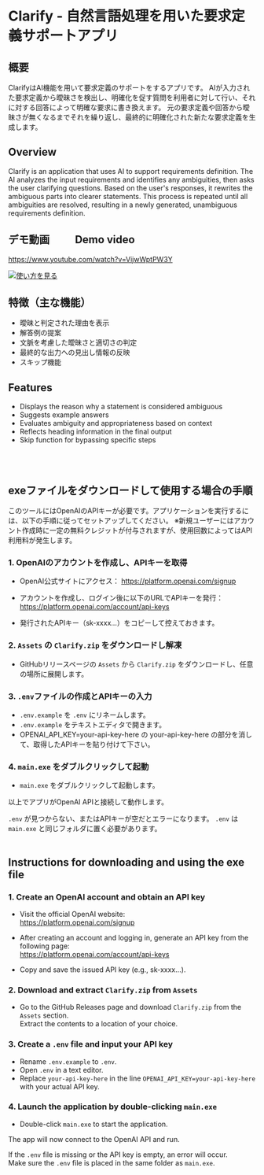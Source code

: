 # Clarify - 自然言語処理を用いた要求定義サポートアプリ

## 概要
ClarifyはAI機能を用いて要求定義のサポートをするアプリです。
AIが入力された要求定義から曖昧さを検出し、明確化を促す質問を利用者に対して行い、それに対する回答によって明確な要求に書き換えます。
元の要求定義や回答から曖昧さが無くなるまでそれを繰り返し、最終的に明確化された新たな要求定義を生成します。

## Overview
Clarify is an application that uses AI to support requirements definition.
The AI analyzes the input requirements and identifies any ambiguities, then asks the user clarifying questions. Based on the user's responses, it rewrites the ambiguous parts into clearer statements.
This process is repeated until all ambiguities are resolved, resulting in a newly generated, unambiguous requirements definition.

## デモ動画 &emsp;&emsp; Demo video

https://www.youtube.com/watch?v=VijwWptPW3Y

[![使い方を見る](https://img.youtube.com/vi/VijwWptPW3Y/0.jpg)](https://www.youtube.com/watch?v=VijwWptPW3Y)
<br>
## 特徴（主な機能）

- 曖昧と判定された理由を表示
- 解答例の提案
- 文脈を考慮した曖昧さと適切さの判定
- 最終的な出力への見出し情報の反映
- スキップ機能

## Features

- Displays the reason why a statement is considered ambiguous
- Suggests example answers
- Evaluates ambiguity and appropriateness based on context
- Reflects heading information in the final output
- Skip function for bypassing specific steps
<br>
<br>

## exeファイルをダウンロードして使用する場合の手順

このツールにはOpenAIのAPIキーが必要です。アプリケーションを実行するには、以下の手順に従ってセットアップしてください。
※新規ユーザーにはアカウント作成時に一定の無料クレジットが付与されますが、使用回数によってはAPI利用料が発生します。

### 1. OpenAIのアカウントを作成し、APIキーを取得
   
- OpenAI公式サイトにアクセス：
  https://platform.openai.com/signup

- アカウントを作成し、ログイン後に以下のURLでAPIキーを発行：
  https://platform.openai.com/account/api-keys

- 発行されたAPIキー（sk-xxxx...）をコピーして控えておきます。

### 2. `Assets` の `Clarify.zip` をダウンロードし解凍

- GitHubリリースページの `Assets` から `Clarify.zip` をダウンロードし、任意の場所に展開します。

### 3. `.env`ファイルの作成とAPIキーの入力

-  `.env.example` を `.env` にリネームします。
- `.env.example` をテキストエディタで開きます。
- OPENAI_API_KEY=your-api-key-here の your-api-key-here の部分を消して、取得したAPIキーを貼り付けて下さい。

### 4. `main.exe` をダブルクリックして起動

- `main.exe` をダブルクリックして起動します。

以上でアプリがOpenAI APIと接続して動作します。

`.env` が見つからない、またはAPIキーが空だとエラーになります。
`.env` は `main.exe` と同じフォルダに置く必要があります。  
<br>

## Instructions for downloading and using the exe file
### 1. Create an OpenAI account and obtain an API key

- Visit the official OpenAI website:  
  https://platform.openai.com/signup

- After creating an account and logging in, generate an API key from the following page:  
  https://platform.openai.com/account/api-keys

- Copy and save the issued API key (e.g., sk-xxxx...).

### 2. Download and extract `Clarify.zip` from `Assets`

- Go to the GitHub Releases page and download `Clarify.zip` from the `Assets` section.  
  Extract the contents to a location of your choice.

### 3. Create a `.env` file and input your API key

- Rename `.env.example` to `.env`.  
- Open `.env` in a text editor.  
- Replace `your-api-key-here` in the line `OPENAI_API_KEY=your-api-key-here` with your actual API key.

### 4. Launch the application by double-clicking `main.exe`

- Double-click `main.exe` to start the application.

The app will now connect to the OpenAI API and run.

If the `.env` file is missing or the API key is empty, an error will occur.  
Make sure the `.env` file is placed in the same folder as `main.exe`.

